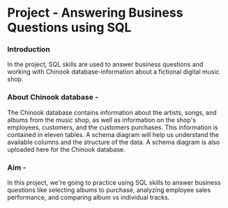 # Project - Answering Business Questions using SQL

### Introduction

In the project, SQL skills are used to answer business questions and working with Chinook database-information about a fictional digital music shop.


### About Chinook database -

The Chinook database contains information about the artists, songs, and albums from the music shop, as well as information on the shop's employees, customers, and the customers purchases. This information is contained in eleven tables. A schema diagram will help us understand the available columns and the structure of the data. A schema diagram is also uploaded here for the Chinook database.

### Aim -
In this project, we're going to practice using SQL skills to answer business questions like selecting albums to purchase, analyzing employee sales performance, and comparing album vs individual tracks.


